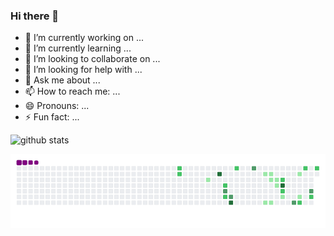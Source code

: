### Hi there 👋


- 🔭 I’m currently working on ...
- 🌱 I’m currently learning ...
- 👯 I’m looking to collaborate on ...
- 🤔 I’m looking for help with ...
- 💬 Ask me about ...
- 📫 How to reach me: ...
- 😄 Pronouns: ...
- ⚡ Fun fact: ...

![github stats](https://github-readme-stats.vercel.app/api?username=PluzNtp&count_private=true&show_icons=true&theme=radical)

![snake gif](https://github.com/PluzNtp/PluzNtp/blob/output/github-contribution-grid-snake.gif)
